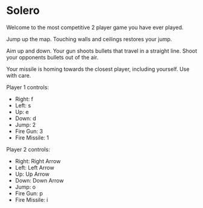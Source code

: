 # Solero

Welcome to the most competitive 2 player game you have ever played.

Jump up the map. Touching walls and ceilings restores your jump.

Aim up and down. Your gun shoots bullets that travel in a straight line. Shoot your opponents bullets out of the air.

Your missile is homing towards the closest player, including yourself. Use with care.

Player 1 controls:

- Right: f
- Left: s
- Up: e
- Down: d
- Jump: 2
- Fire Gun: 3
- Fire Missile: 1

Player 2 controls:

- Right: Right Arrow
- Left: Left Arrow
- Up: Up Arrow
- Down: Down Arrow
- Jump: o
- Fire Gun: p
- Fire Missile: i
